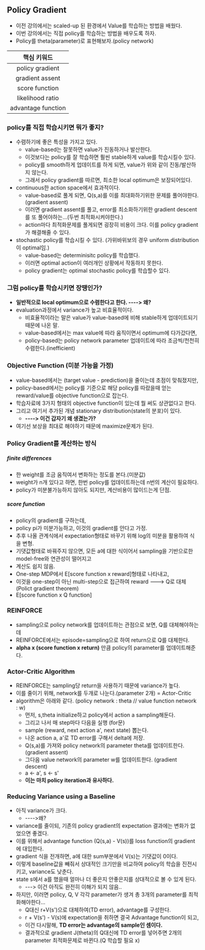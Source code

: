 ## Policy Gradient
- 이전 강의에서는 scaled-up 된 환경에서 Value를 학습하는 방법을 배웠다.
- 이번 강의에서는 직접 policy를 학습하는 방법을 배우도록 하자. 
- Policy를 theta(parameter)로 표현해보자.(policy network)

| 핵심 키워드 |
| :----------: |
| policy gradient |
| gradient assent |
| score function |
| likelihood ratio |
| advantage function |

### policy를 직접 학습시키면 뭐가 좋지?
- 수렴하기에 좋은 특성을 가지고 있다.
  - value-based는 잘못하면 value가 진동하거나 발산한다.
  - 이것보다는 policy를 잘 학습하면 훨씬 stable하게 value를 학습시킬수 있다.
  - policy를 smooth하게 업데이트를 하게 되면, value가 위와 같이 진동/발산하지 않는다.
  - 그래서 policy gradient를 따르면, 최소한 local optimum은 보장되어있다.
- continuous한 action space에서 효과적이다.
  - value-based로 풀게 되면, Q(s,a)를 이를 최대화하기위한 문제를 풀어야한다.(gradient assent)
  - 이러면 gradient assent를 풀고, error를 최소화하기위한 gradient descent를 또 풀어야하는...(두번 최적화시켜야한다.)
  - action마다 최적화문제를 풀게되면 굉장히 비용이 크다. 이를 policy gradient가 해결해줄 수 있다.
- stochastic policy를 학습시킬 수 있다. (가위바위보의 경우 uniform distribution이 optimal임.)
  - value-based는 determinisitc policy를 학습했다.
  - 이러면 optimal action이 여러개인 상황에서 작동하지 못한다.
  - policy gradient는 optimal stochastic policy를 학습할수 있다.
  
### 그럼 policy를 학습시키면 장땡인가?
- **일반적으로 local optimum으로 수렴한다고 한다. ----> 왜?**
- evaluation과정에서 variance가 높고 비효율적이다.
  - 비효율적이라는 말은 value가 value-based에 비해 stable하게 업데이트되기 때문에 나온 말.
  - value-based에서는 max value에 따라 움직이면서 optimum에 다가갔다면,
  - policy-based는 policy network parameter 업데이트에 따라 조금씩/천천히 수렴한다.(inefficient)
  
### Objective Function (미분 가능을 가정)
- value-based에서는 (target value - prediction)을 줄이는데 초점이 맞춰졌지만,
- policy-based에서는 policy를 기준으로 해당 policy를 따랐을때 얻는 reward/value를 objective function으로 잡는다.
- 학습자료에 3가지 형태의 objective function이 있는데 뭘 써도 상관없다고 한다.
- 그리고 여기서 추가된 개념 stationary distribution(state의 분포)이 있다.
  - **----> 이건 갑자기 왜 생겼는가?**
- 여기선 보상을 최대로 해야하기 때문에 maximize문제가 된다.

### Policy Gradient를 계산하는 방식
  ##### finite differences
  - 한 weight를 조금 움직여서 변화하는 정도를 본다.(미분값)
  - weight가 n개 있다고 하면, 한번 policy를 업데이트하는데 n번의 계산이 필요하다.
  - policy가 미분불가능하지 않아도 되지만, 계산비용이 많이드는게 단점.
  
  ##### score function
  - policy의 gradient를 구하는데,
  - policy pi가 미분가능하고, 이것의 gradient를 안다고 가정.
  - 추후 나올 관계식에서 expectation형태로 바꾸기 위해 log의 미분을 활용하여 식을 변형.
  - 기댓값형태로 바꿔주지 않으면, 모든 a에 대한 식이어서 sampling을 기반으로한 model-free와 연관성이 떨어지고
  - 계산도 쉽지 않음.
- One-step MDP에서 E[score function x reward]형태로 나타내고,
- 이것을 one-step이 아닌 multi-step으로 접근하여 reward ---> Q로 대체(Polict gradient theorem)
- E[score function x Q function]

### REINFORCE
- sampling으로 policy network를 업데이트하는 관점으로 보면, Q를 대체해야하는데
- REINFORCE에서는 episode=sampling으로 하여 return으로 Q를 대체한다.
- **alpha x (score function x return)** 만큼 policy의 parameter를 업데이트해준다.

### Actor-Critic Algorithm
- REINFORCE는 sampling당 return을 사용하기 때문에 variance가 높다.
- 이를 줄이기 위해, network를 두개로 나눈다.(parameter 2개) = Actor-Critic
- algorithm은 아래와 같다. (policy network : theta // value function network : w)
  - 먼저, s,theta initialize하고 policy에서 action a sampling해둔다.
  - 그리고 나서 매 step마다 다음을 실행 (for문)
  - sample (reward, next action a', next state) 뽑는다.
  - 나온 action a, a'로 TD error를 구해서 delta에 저장.
  - Q(s,a)를 가져와 policy network의 parameter theta를 업데이트한다. (gradient assent)
  - 그다음 value network의 parameter w를 업데이트한다. (gradient descent)
  - a <- a', s <- s'
  - **이는 마치 policy iteration과 유사하다.**
  
### Reducing Variance using a Baseline
- 아직 variance가 크다.
  - ---->왜?
- variance를 줄이되, 기존의 policy gradient의 expectation 결과에는 변화가 없었으면 좋겠다.
- 이를 위해서 advantage function (Q(s,a) - V(s))를 loss function의 gradient에 대입한다.
- gradient 식을 전개하면, a에 대한 sum부분에서 V(s)는 기댓값이 0이다.
- 이렇게 baseline값을 빼줘서 상대적인 크기만을 비교하여 policy의 학습을 진전시키고, variance도 낮춘다.
- state s에서 a를 했을때 얼마나 더 좋은지 안좋은지를 상대적으로 볼 수 있게 된다.
  - ---> 이건 아직도 완전히 이해가 되지 않음..
- 하지만, 이러면 policy, Q, V 각각 parameter가 생겨 총 3개의 parameter를 최적화해야한다...
  - Q대신 r+V(s')으로 대체하여(TD error), advantage를 구성한다.
  - r + V(s') - V(s)에 expectation을 취하면 결국 Advantage function이 되고,
  - 이건 다시말해, **TD error는 advantage의 sample인 셈이다.**
  - 결과적으로 gradient J(theta)의 Q대신에 TD error를 넣어주면 2개의 parameter 최적화문제로 바뀐다.(Q 학습할 필요 x)

